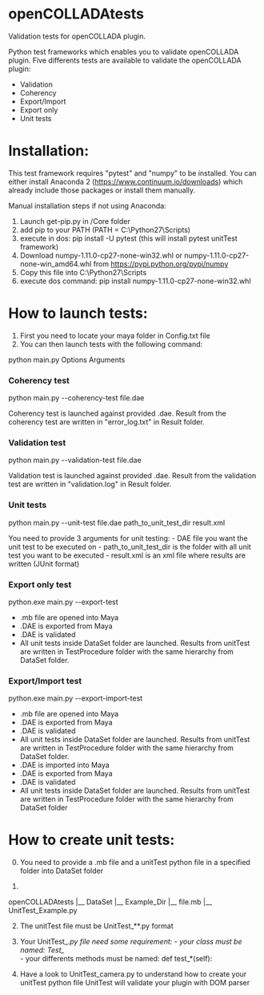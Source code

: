 # openCOLLADAtests
Validation tests for openCOLLADA plugin.

Python test frameworks which enables you to validate openCOLLADA plugin. Five differents tests are available to validate the openCOLLADA plugin:

- Validation
- Coherency
- Export/Import
- Export only
- Unit tests

# Installation:

This test framework requires "pytest" and "numpy" to be installed. You can either install Anaconda 2 (https://www.continuum.io/downloads) which already include those packages or install them manually.

Manual installation steps if not using Anaconda:

  1. Launch get-pip.py in /Core folder
  2. add pip to your PATH (PATH = C:\Python27\Scripts)
  3. execute in dos: pip install -U pytest   (this will install pytest unitTest framework)
  4. Download numpy-1.11.0-cp27-none-win32.whl or numpy-1.11.0-cp27-none-win_amd64.whl from https://pypi.python.org/pypi/numpy
  5. Copy this file into C:\Python27\Scripts
  6. execute dos command: pip install numpy-1.11.0-cp27-none-win32.whl

# How to launch tests:

  1. First you need to locate your maya folder in Config.txt file
  2. You can then launch tests with the following command:

python main.py Options Arguments

### Coherency test

python main.py --coherency-test file.dae

Coherency test is launched against provided .dae. Result from the coherency test are written in "error_log.txt" in Result folder.

### Validation test

python main.py --validation-test file.dae

Validation test is launched against provided .dae. Result from the validation test are written in "validation.log" in Result folder.

### Unit tests

python main.py --unit-test file.dae path_to_unit_test_dir result.xml

You need to provide 3 arguments for unit testing:
	- DAE file you want the unit test to be executed on
	- path_to_unit_test_dir is the folder with all unit test you want to be executed
	- result.xml is an xml file where results are written (JUnit format)
	
### Export only test

python.exe main.py --export-test
 - .mb file are opened into Maya 
 - .DAE is exported from Maya
 - .DAE is validated
 - All unit tests inside DataSet folder are launched. Results from unitTest are written in TestProcedure folder with the same hierarchy from DataSet folder.

### Export/Import test
	
python.exe main.py --export-import-test
 - .mb file are opened into Maya 
 - .DAE is exported from Maya
 - .DAE is validated
 - All unit tests inside DataSet folder are launched. Results from unitTest are written in TestProcedure folder with the same hierarchy from DataSet folder.
 - .DAE is imported into Maya
 - .DAE is exported from Maya
 - .DAE is validated
 - All unit tests inside DataSet folder are launched. Results from unitTest are written in TestProcedure folder with the same hierarchy from DataSet folder

# How to create unit tests:

  0. You need to provide a .mb file and a unitTest python file in a specified folder into DataSet folder

  1. 
openCOLLADAtests
		|__ DataSet
				|__ Example_Dir
						|__ file.mb
						|__ UnitTest_Example.py

						
  2. The unitTest file must be UnitTest_**.py format

  3. Your UnitTest_*.py file need some requirement:
	- your class must be named:  Test_*						
	- your differents methods must be named:  def test_*(self):

  4. Have a look to UnitTest_camera.py to understand how to create your unitTest python file
	UnitTest will validate your plugin with DOM parser